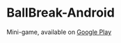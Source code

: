 # BallBreak-Android
Mini-game, available on [Google Play](https://play.google.com/store/apps/details?id=de.georgsieber.ballbreak)
